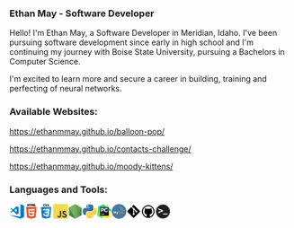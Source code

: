 ### Ethan May - Software Developer
Hello! I'm Ethan May, a Software Developer in Meridian, Idaho. I've been pursuing software development since early in high school and I'm continuing my journey with Boise State University, pursuing a Bachelors in Computer Science.

I'm excited to learn more and secure a career in building, training and perfecting of neural networks.


### Available Websites:

https://ethanmmay.github.io/balloon-pop/

https://ethanmmay.github.io/contacts-challenge/

https://ethanmmay.github.io/moody-kittens/


### Languages and Tools:

<img align="left" alt="Visual Studio Code" width="26px" src="vsc.png" />
<img align="left" alt="HTML5" width="26px" src="html.png" />
<img align="left" alt="CSS3" width="26px" src="css.png" />
<img align="left" alt="JavaScript" width="26px" src="js.png" />
<img align="left" alt="Node.js" width="26px" src="nodejs.png" />
<img align="left" alt="Python" width="26px" src="python.png" />
<img align="left" alt="PyCharm" width="26px" src="pycharm.png" />
<img align="left" alt="MySQL" width="26px" src="mysql.png" />
<img align="left" alt="Git" width="26px" src="git.png" />
<img align="left" alt="GitHub" width="26px" src="github.png" />
<img align="left" alt="Terminal" width="26px" src="terminal.png" />
